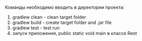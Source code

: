 Команды необходимо вводить в директории проекта:

1) gradlew clean - clean target folder
2) gradlew build - create target folder and .jar file
3) gradlew test -  test run
4) запуск приложения, public static void main в классе Rest